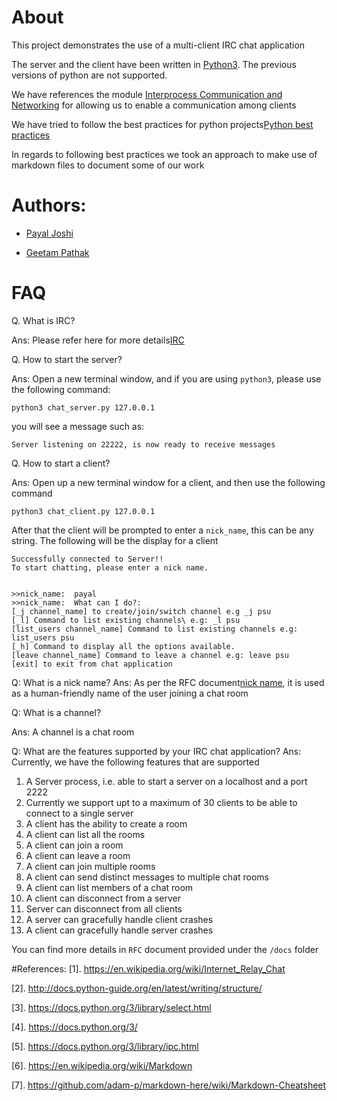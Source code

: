 # About
This project demonstrates the use of a multi-client IRC chat application

The server and the client have been written in [Python3](https://docs.python.org/3/). The previous versions of python
    are not supported.

We have references the module [Interprocess Communication and Networking](https://docs.python.org/3/library/ipc.html)
    for allowing us to enable a communication among clients 

We have tried to follow the best practices for python projects[Python best practices](http://docs.python-guide.org/en/latest/writing/structure/)

In regards to following best practices we took an approach to make use of markdown files to document some of our work

# Authors:
- [Payal Joshi](pjoshi@pdx.edu)

- [Geetam Pathak]()

# FAQ

Q. What is IRC?

Ans: Please refer here for more details[IRC](https://en.wikipedia.org/wiki/Internet_Relay_Chat)

Q. How to start the server?

Ans: Open a new terminal window, and if you are using `python3`, please use the following command:
```
python3 chat_server.py 127.0.0.1
```
you will see a message such as:
```
Server listening on 22222, is now ready to receive messages
```

Q. How to start a client?

Ans: Open up a new terminal window for a client, and then use the following command

```
python3 chat_client.py 127.0.0.1
```
After that the client will be prompted to enter a `nick_name`, this can be any string.
The following will be the display for a client
```
Successfully connected to Server!!
To start chatting, please enter a nick name.


>>nick_name:  payal
>>nick_name:  What can I do?:
[_j channel_name] to create/join/switch channel e.g _j psu
[_l] Command to list existing channels\ e.g: _l psu 
[list_users channel_name] Command to list existing channels e.g: list_users psu
[_h] Command to display all the options available.
[leave channel_name] Command to leave a channel e.g: leave psu
[exit] to exit from chat application
```

Q: What is a nick name?
Ans: As per the RFC document[nick name](https://tools.ietf.org/html/rfc7700), it is used as a human-friendly name
of the user joining a chat room

Q: What is a channel?

Ans: A channel is a chat room

Q: What are the features supported by your IRC chat application?
Ans: Currently, we have the following features that are supported
1. A Server process, i.e. able to start a server on a localhost and a port 2222
2. Currently we support upt to a maximum of 30 clients to be able to connect to a single server
3. A client has the ability to create a room
4. A client can list all the rooms
5. A client can join a room
6. A client can leave a room
7. A client can join multiple rooms
8. A client can send distinct messages to multiple chat rooms
9. A client can list members of a chat room
10. A client can disconnect from  a server
11. Server can disconnect from all clients
12. A server can gracefully handle client crashes
13. A client can gracefully handle server crashes    

You can find more details in `RFC` document provided under the `/docs` folder

#References:
[1]. https://en.wikipedia.org/wiki/Internet_Relay_Chat

[2]. http://docs.python-guide.org/en/latest/writing/structure/

[3]. https://docs.python.org/3/library/select.html

[4]. https://docs.python.org/3/

[5]. https://docs.python.org/3/library/ipc.html

[6]. https://en.wikipedia.org/wiki/Markdown

[7]. https://github.com/adam-p/markdown-here/wiki/Markdown-Cheatsheet